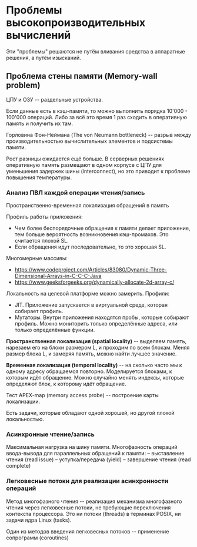 # Проблемы высокопроизводительных вычислений

Эти "проблемы" решаются не путём вливания средства в аппаратные решения, а путём изысканий.

## Проблема стены памяти (Memory-wall problem)

ЦПУ и ОЗУ -- раздельные устройства.

Если данные есть в кэш-памяти, то можно выполнить порядка 10'000 - 100'000 операций. Либо за всё это время 1 раз сходить в оперативную память и получить их там.

Горловина Фон-Неймана (The von Neumann bottleneck) -- разрыв между производительностью вычислительных элементов и подсистемы памяти.

Рост разницы ожидается ещё больше. В серверных решениях оперативную память размещают в одном корпусе с ЦПУ для уменьшения задержек шины (interconnect), но это приводит к проблеме повышения температуры.

### Анализ ПВЛ каждой операции чтения/запись

Пространственно-временная локализация обращений в память

Профиль работы приложения:
- Чем более беспорядочные обращения к памяти делает приложение, тем больше вероятность возникновения кэш-промахов. Это считается плохой SL.
- Если обращения идут последовательно, то это хорошая SL.

Многомерные массивы:
- https://www.codeproject.com/Articles/83080/Dynamic-Three-Dimensional-Arrays-in-C-C-C-Java
- https://www.geeksforgeeks.org/dynamically-allocate-2d-array-c/

Локальность на целевой платформе можно замерить.
Профили:
- JIT. Приложение запускается в виртуальной среде, которая собирает профиль.
- Мутаторы. Внутри приложения находятся пробы, которые собирают профиль. Можно мониторить только определённые адреса, или только определённые функции.

**Пространственная локализация (spatial locality)** -- выделяем память, нарезаем его на блоки размером L, и проходим по всем блокам. Меняя размер блока L, и замеряя память, можно найти лучшее значение.

**Временная локализация (temporal locality)** -- на сколько часто мы к одному адресу обращаемся повторно. Моделируется блоками, к которым идёт обращение. Можно случайно менять индексы, которые определяют блок, к которому идёт обращение.

Тест APEX-map (memory access probe) -- построение карты локализации.

Есть задачи, которые обладают одной хорошей, но другой плохой локальностью.

### Асинхронные чтение/запись

Максимальная нагрузка на шину памяти. Многофазность операций ввода-вывода для параллельных обращений к памяти:
– выставление чтения (read issue)
– уступка/передача (yield)
– завершение чтения (read complete)

### Легковесные потоки для реализации асинхронности операций

Метод многофазного чтения -- реализация механизма многофазного чтения через легковесные потоки, не требующие переключения контекста процессора. Это ни потоки (threads) в терминах POSIX, ни задачи ядра Linux (tasks).

Один из методов введения легковесных потоков --  применение сопрограмм (coroutines)
